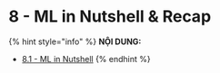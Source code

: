 # 8 - ML in Nutshell & Recap

{% hint style="info" %}
**NỘI DUNG:**

* [8.1 - ML in Nutshell](8.1-ml-in-nutshell.md)
{% endhint %}

